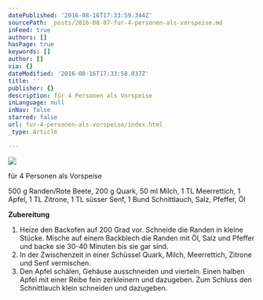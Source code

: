 ```yaml
---
datePublished: '2016-08-16T17:33:59.344Z'
sourcePath: _posts/2016-08-07-fur-4-personen-als-vorspeise.md
inFeed: true
authors: []
hasPage: true
keywords: []
author: []
via: {}
dateModified: '2016-08-16T17:33:58.037Z'
title: ''
publisher: {}
description: für 4 Personen als Vorspeise
inLanguage: null
inNav: false
starred: false
url: fur-4-personen-als-vorspeise/index.html
_type: Article

---
```

![](https://the-grid-user-content.s3-us-west-2.amazonaws.com/8d7ba009-79ec-4498-8f77-e59782180605.jpg)

für 4 Personen als Vorspeise

500 g Randen/Rote Beete, 200 g Quark, 50 ml Milch, 1 TL Meerrettich, 1 Apfel, 1 TL Zitrone, 1 TL süsser Senf, 1 Bund Schnittlauch, Salz, Pfeffer, Öl

**Zubereitung**

1. Heize den Backofen auf 200 Grad vor. Schneide die Randen in kleine Stücke. Mische auf einem Backblech die Randen mit Öl, Salz und Pfeffer und backe sie 30-40 Minuten bis sie gar sind.
2. In der Zwischenzeit in einer Schüssel Quark, Milch, Meerrettich, Zitrone und Senf vermischen.
3. Den Apfel schälen, Gehäuse ausschneiden und vierteln. Einen halben Apfel mit einer Reibe fein zerkleinern und dazugeben. Zum Schluss den Schnittlauch klein schneiden und dazugeben.
